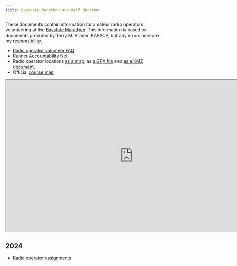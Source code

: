 ```yaml
---
title: Baystate Marathon and Half Marathon
---
```


These documents contain information for amateur radio operators volunteering at the [Baystate Marathon]. This information is based on documents provided by Terry M. Stader, KA8SCP, but any errors here are my responsibility.

- [Radio operator volunteer FAQ](volunteer-faq)
- [Runner Accountability Net](runner-accountability-net)
- Radio operator locations [as a map][map], as [a GPX file][gpx] and [as a KMZ document][kmz].
- Official [course map](https://s3.us-east-2.amazonaws.com/sidearm.nextgen.sites/uml.sidearmsports.com/documents/2022/10/15/baystate-marathon-maps.pdf)

[baystate marathon]: https://www.baystatemarathon.com/
[map]: https://www.google.com/maps/d/edit?mid=1rC-I3OCAc0QHuxk70ZAqEkQjfx6NonM&usp=sharing
[kmz]: baystate-radio-locations.kmz
[gpx]: baystate-radio-locations.gpx

<iframe src="https://www.google.com/maps/d/embed?mid=1rC-I3OCAc0QHuxk70ZAqEkQjfx6NonM&ehbc=2E312F" width="800" height="480"></iframe>

## 2024

- [Radio operator assignments](2024/assignments)
